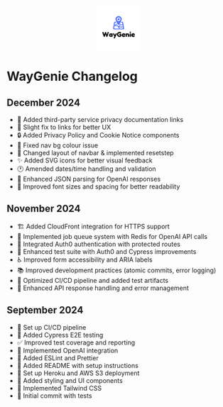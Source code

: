 <div align="center">
    <img src="frontend/public/waygenie-logo.png" alt="HomeMovieHub Logo" width="100">
</div>

# WayGenie Changelog

## December 2024
- 📝 Added third-party service privacy documentation links
- 📝 Slight fix to links for better UX
- 🔒 Added Privacy Policy and Cookie Notice components
- 🎨 Fixed nav bg colour issue
- 🎨 Changed layout of navbar & implemented resetstep
- ✨ Added SVG icons for better visual feedback
- 🕐 Amended dates/time handling and validation
- 🔧 Enhanced JSON parsing for OpenAI responses
- 💄 Improved font sizes and spacing for better readability

## November 2024
- 🏗️ Added CloudFront integration for HTTPS support
- 🔄 Implemented job queue system with Redis for OpenAI API calls
- 🔐 Integrated Auth0 authentication with protected routes
- 🧪 Enhanced test suite with Auth0 and Cypress improvements
- ♿ Improved form accessibility and ARIA labels
- 📚 Improved development practices (atomic commits, error logging)
- 🚀 Optimized CI/CD pipeline and added test artifacts
- 🔧 Enhanced API response handling and error management

## September 2024
- 👷 Set up CI/CD pipeline
- 🧪 Added Cypress E2E testing
- ✅ Improved test coverage and reporting
- 🤖 Implemented OpenAI integration
- 🚨 Added ESLint and Prettier
- 📝 Added README with setup instructions
- 🚀 Set up Heroku and AWS S3 deployment
- 💄 Added styling and UI components
- 🎨 Implemented Tailwind CSS
- 🎉 Initial commit with tests